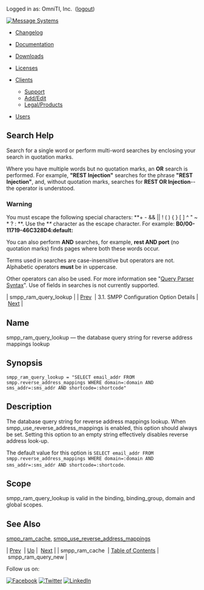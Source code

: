 Logged in as: OmniTI, Inc.  ([logout](https://support.messagesystems.com/logout.php))

[![Message Systems](https://support.messagesystems.com/images/ms-white205.png)](https://support.messagesystems.com/start.php) 

*   [Changelog](https://support.messagesystems.com/start.php?show=changelog)
*   [Documentation](https://support.messagesystems.com/docs/)
*   [Downloads](https://support.messagesystems.com/start.php)

*   [Licenses](https://support.messagesystems.com/license_summary.php)
*   <a href="">Clients</a>
    *   [Support](https://support.messagesystems.com/cs.php)
    *   [Add/Edit](https://support.messagesystems.com/edit_client.php)
    *   [Legal/Products](https://support.messagesystems.com/edit_products.php)
*   [Users](https://support.messagesystems.com/edit_customer.php)

## Search Help

Search for a single word or perform multi-word searches by enclosing your search in quotation marks.

Where you have multiple words but no quotation marks, an **OR** search is performed. For example, **"REST Injection"** searches for the phrase **"REST Injection"**, and, without quotation marks, searches for **REST OR Injection**--the operator is understood.

### Warning

You must escape the following special characters: **+ - && || ! ( ) { } [ ] ^ " ~ * ? : \**. Use the **\** character as the escape character. For example: **B0/00-11719-46C328D4\:default\:**

You can also perform **AND** searches, for example, **rest AND port** (no quotation marks) finds pages where both these words occur.

Terms used in searches are case-insensitive but operators are not. Alphabetic operators **must** be in uppercase.

Other operators can also be used. For more information see "[Query Parser Syntax](https://lucene.apache.org/core/old_versioned_docs/versions/3_0_0/queryparsersyntax.html)". Use of fields in searches is not currently supported.

| smpp_ram_query_lookup |
| [Prev](mobility.conf.smpp_ram_cache.php)  | 3.1. SMPP Configuration Option Details |  [Next](mobility.conf.smpp_ram_query_new.php) |

<a name="mobility.conf.smpp_ram_query_lookup"></a>
## Name

smpp_ram_query_lookup — the database query string for reverse address mappings lookup

## Synopsis

`smpp_ram_query_lookup = "SELECT email_addr FROM smpp.reverse_address_mappings WHERE domain=:domain AND sms_addr=:sms_addr AND shortcode=:shortcode"`

<a name="idp1902800"></a>
## Description

The database query string for reverse address mappings lookup. When smpp_use_reverse_address_mappings is enabled, this option should always be set. Setting this option to an empty string effectively disables reverse address look-up.

The default value for this option is `SELECT email_addr FROM smpp.reverse_address_mappings WHERE domain=:domain AND sms_addr=:sms_addr AND shortcode=:shortcode`.

<a name="idp1905904"></a>
## Scope

smpp_ram_query_lookup is valid in the binding, binding_group, domain and global scopes.

<a name="idp1907792"></a>
## See Also

[smpp_ram_cache](mobility.conf.smpp_ram_cache.php "smpp_ram_cache"), [smpp_use_reverse_address_mappings](mobility.conf.smpp_use_reverse_address_mappings.php "smpp_use_reverse_address_mappings")

| [Prev](mobility.conf.smpp_ram_cache.php)  | [Up](mobility.smpp.options.php#mobility.conf) |  [Next](mobility.conf.smpp_ram_query_new.php) |
| smpp_ram_cache  | [Table of Contents](index.php) |  smpp_ram_query_new |

Follow us on:

[![Facebook](https://support.messagesystems.com/images/icon-facebook.png)](http://www.facebook.com/messagesystems) [![Twitter](https://support.messagesystems.com/images/icon-twitter.png)](http://twitter.com/#!/MessageSystems) [![LinkedIn](https://support.messagesystems.com/images/icon-linkedin.png)](http://www.linkedin.com/company/message-systems)